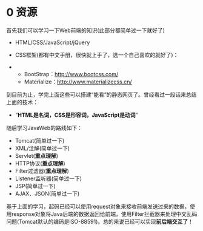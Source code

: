 # 0 资源

首先我们可以学习一下Web前端的知识(此部分都简单过一下就好了)

- HTML/CSS/JavaScript/jQuery

- CSS框架(都有中文手册，很快就上手了，选一个自己喜欢的就好了)：

- - BootStrap：http://www.bootcss.com/
  - Materialize：http://www.materializecss.cn/

到目前为止，学完上面这些可以搭建“能看”的静态网页了。曾经看过一段话来总结上面的技术：

- “**HTML是名词，CSS是形容词，JavaScript是动词**”

随后学习JavaWeb的路线如下：

- Tomcat(简单过一下)
- XML/注解(简单过一下)
- Servlet(**重点理解**)
- HTTP协议(**重点理解**)
- Filter过滤器(**重点理解**)
- Listener监听器(简单过一下)
- JSP(简单过一下)
- AJAX、JSON(简单过一下)

基于上面的学习，起码已经可以使用request对象来接收前端发送过来的数据，使用response对象将Java后端的数据返回给前端，使用Filter拦截器来处理中文乱码问题(Tomcat默认的编码是ISO-88591)。总的来说已经可以实现**前后端交互了**！